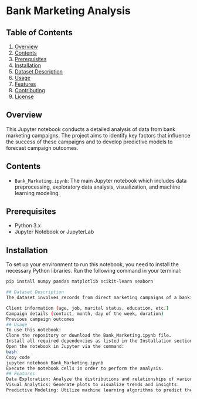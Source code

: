 # Bank Marketing Analysis

## Table of Contents
1. [Overview](#overview)
2. [Contents](#contents)
3. [Prerequisites](#prerequisites)
4. [Installation](#installation)
5. [Dataset Description](#dataset-description)
6. [Usage](#usage)
7. [Features](#features)
8. [Contributing](#contributing)
9. [License](#license)

## Overview
This Jupyter notebook conducts a detailed analysis of data from bank marketing campaigns. The project aims to identify key factors that influence the success of these campaigns and to develop predictive models to forecast campaign outcomes.

## Contents
- `Bank_Marketing.ipynb`: The main Jupyter notebook which includes data preprocessing, exploratory data analysis, visualization, and machine learning modeling.

## Prerequisites
- Python 3.x
- Jupyter Notebook or JupyterLab

## Installation
To set up your environment to run this notebook, you need to install the necessary Python libraries. Run the following command in your terminal:
```bash
pip install numpy pandas matplotlib scikit-learn seaborn

## Dataset Description
The dataset involves records from direct marketing campaigns of a banking institution. Key attributes include:

Client information (age, job, marital status, education, etc.)
Campaign details (contact, month, day of the week, duration)
Previous campaign outcomes
## Usage
To use this notebook:
Clone the repository or download the Bank_Marketing.ipynb file.
Install all required dependencies as listed in the Installation section.
Open the notebook in Jupyter via the command:
bash
Copy code
jupyter notebook Bank_Marketing.ipynb
Execute the notebook cells in order to perform the analysis.
## Features
Data Exploration: Analyze the distributions and relationships of various variables.
Visual Analytics: Generate plots to visualize trends and insights.
Predictive Modeling: Utilize machine learning algorithms to predict the outcomes of future marketing campaigns based on historical data.
